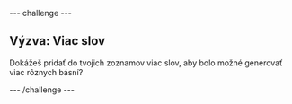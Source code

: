 \--- challenge \---

## Výzva: Viac slov

Dokážeš pridať do tvojich zoznamov viac slov, aby bolo možné generovať viac rôznych básní?

\--- /challenge \---